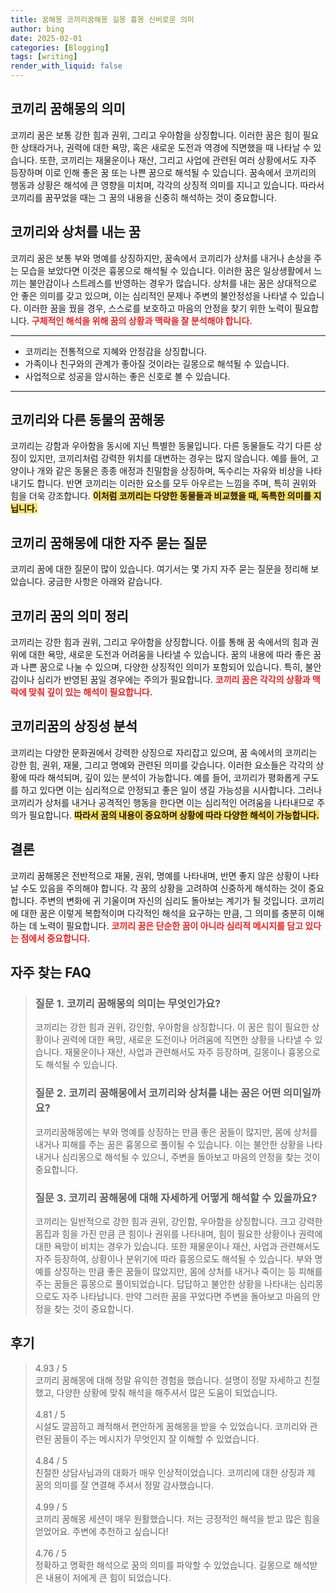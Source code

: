 ```yaml
---
title: 꿈해몽 코끼리꿈해몽 길몽 흉몽 신비로운 의미
author: bing
date: 2025-02-01
categories: [Blogging]
tags: [writing]
render_with_liquid: false
---
```



<h2 id='코끼리_꿈해몽의_의미'>코끼리 꿈해몽의 의미</h2>

<p>코끼리 꿈은 보통 강한 힘과 권위, 그리고 우아함을 상징합니다. 이러한 꿈은 힘이 필요한 상태라거나, 권력에 대한 욕망, 혹은 새로운 도전과 역경에 직면했을 때 나타날 수 있습니다. 또한, 코끼리는 재물운이나 재산, 그리고 사업에 관련된 여러 상황에서도 자주 등장하며 이로 인해 좋은 꿈 또는 나쁜 꿈으로 해석될 수 있습니다. 꿈속에서 코끼리의 행동과 상황은 해석에 큰 영향을 미치며, 각각의 상징적 의미를 지니고 있습니다. 따라서 코끼리를 꿈꾸었을 때는 그 꿈의 내용을 신중히 해석하는 것이 중요합니다.</p>

<h2 id='코끼리와_상처를_내는_꿈'>코끼리와 상처를 내는 꿈</h2>

<p>코끼리 꿈은 보통 부와 명예를 상징하지만, 꿈속에서 코끼리가 상처를 내거나 손상을 주는 모습을 보았다면 이것은 흉몽으로 해석될 수 있습니다. 이러한 꿈은 일상생활에서 느끼는 불안감이나 스트레스를 반영하는 경우가 많습니다. 상처를 내는 꿈은 상대적으로 안 좋은 의미를 갖고 있으며, 이는 심리적인 문제나 주변의 불안정성을 나타낼 수 있습니다. 이러한 꿈을 꿨을 경우, 스스로를 보호하고 마음의 안정을 찾기 위한 노력이 필요합니다. <b><span style="color: #ee2323;">구체적인 해석을 위해 꿈의 상황과 맥락을 잘 분석해야 합니다.</span></b></p>

<hr />

<ul>
    <li>코끼리는 전통적으로 지혜와 안정감을 상징합니다.</li>
    <li>가족이나 친구와의 관계가 좋아질 것이라는 길몽으로 해석될 수 있습니다.</li>
    <li>사업적으로 성공을 암시하는 좋은 신호로 볼 수 있습니다.</li>
</ul>

<hr />

<h2 id='코끼리와_다른_동물의_꿈해몽'>코끼리와 다른 동물의 꿈해몽</h2>

<p>코끼리는 강함과 우아함을 동시에 지닌 특별한 동물입니다. 다른 동물들도 각기 다른 상징이 있지만, 코끼리처럼 강력한 위치를 대변하는 경우는 많지 않습니다. 예를 들어, 고양이나 개와 같은 동물은 종종 애정과 친밀함을 상징하며, 독수리는 자유와 비상을 나타내기도 합니다. 반면 코끼리는 이러한 요소를 모두 아우르는 느낌을 주며, 특히 권위와 힘을 더욱 강조합니다. <b><span style="background-color: #ffe066;">이처럼 코끼리는 다양한 동물들과 비교했을 때, 독특한 의미를 지닙니다.</span></b></p>

<h2 id='코끼리_꿈해몽에_대한_자주_묻는_질문'>코끼리 꿈해몽에 대한 자주 묻는 질문</h2>

<p>코끼리 꿈에 대한 질문이 많이 있습니다. 여기서는 몇 가지 자주 묻는 질문을 정리해 보았습니다. 궁금한 사항은 아래와 같습니다.</p>

<h2 id='코끼리_꿈의_의미_정리'>코끼리 꿈의 의미 정리</h2>

<p>코끼리는 강한 힘과 권위, 그리고 우아함을 상징합니다. 이를 통해 꿈 속에서의 힘과 권위에 대한 욕망, 새로운 도전과 어려움을 나타낼 수 있습니다. 꿈의 내용에 따라 좋은 꿈과 나쁜 꿈으로 나눌 수 있으며, 다양한 상징적인 의미가 포함되어 있습니다. 특히, 불안감이나 심리가 반영된 꿈일 경우에는 주의가 필요합니다. <b><span style="color: #ee2323;">코끼리 꿈은 각각의 상황과 맥락에 맞춰 깊이 있는 해석이 필요합니다.</span></b></p>

<h2 id='코끼리꿈의_상징성_분석'>코끼리꿈의 상징성 분석</h2>

<p>코끼리는 다양한 문화권에서 강력한 상징으로 자리잡고 있으며, 꿈 속에서의 코끼리는 강한 힘, 권위, 재물, 그리고 명예와 관련된 의미를 갖습니다. 이러한 요소들은 각각의 상황에 따라 해석되며, 깊이 있는 분석이 가능합니다. 예를 들어, 코끼리가 평화롭게 구도를 하고 있다면 이는 심리적으로 안정되고 좋은 일이 생길 가능성을 시사합니다. 그러나 코끼리가 상처를 내거나 공격적인 행동을 한다면 이는 심리적인 어려움을 나타내므로 주의가 필요합니다. <b><span style="background-color: #ffe066;">따라서 꿈의 내용이 중요하며 상황에 따라 다양한 해석이 가능합니다.</span></b></p>

<h2 id='결론'>결론</h2>

<p>코끼리 꿈해몽은 전반적으로 재물, 권위, 명예를 나타내며, 반면 좋지 않은 상황이 나타날 수도 있음을 주의해야 합니다. 각 꿈의 상황을 고려하여 신중하게 해석하는 것이 중요합니다. 주변의 변화에 귀 기울이며 자신의 심리도 돌아보는 계기가 될 것입니다. 코끼리에 대한 꿈은 이렇게 복합적이며 다각적인 해석을 요구하는 만큼, 그 의미를 충분히 이해하는 데 노력이 필요합니다. <b><span style="color: #ee2323;">코끼리 꿈은 단순한 꿈이 아니라 심리적 메시지를 담고 있다는 점에서 중요합니다.</span></b></p>


<h2 id='자주_찾는_FAQ'>자주 찾는 FAQ</h2>
<div itemscope="" itemtype="https://schema.org/FAQPage"> 
<blockquote> 
<div itemscope="" itemprop="mainEntity" itemtype="https://schema.org/Question"> 
<h3 itemprop="name">질문 1. 코끼리 꿈해몽의 의미는 무엇인가요?</h3> 
<div itemscope="" itemprop="acceptedAnswer" itemtype="https://schema.org/Answer"> 
<span itemprop="text"> 
<p>코끼리는 강한 힘과 권위, 강인함, 우아함을 상징합니다. 이 꿈은 힘이 필요한 상황이나 권력에 대한 욕망, 새로운 도전이나 어려움에 직면한 상황을 나타낼 수 있습니다. 재물운이나 재산, 사업과 관련해서도 자주 등장하며, 길몽이나 흉몽으로도 해석될 수 있습니다.</p> 
</span> 
</div> 
</div> 
<div itemscope="" itemprop="mainEntity" itemtype="https://schema.org/Question"> 
<h3 itemprop="name">질문 2. 코끼리 꿈해몽에서 코끼리와 상처를 내는 꿈은 어떤 의미일까요?</h3> 
<div itemscope="" itemprop="acceptedAnswer" itemtype="https://schema.org/Answer"> 
<span itemprop="text"> 
<p>코끼리꿈해몽에는 부와 명예를 상징하는 만큼 좋은 꿈들이 많지만, 몸에 상처를 내거나 피해를 주는 꿈은 흉몽으로 풀이될 수 있습니다. 이는 불안한 상황을 나타내거나 심리몽으로 해석될 수 있으니, 주변을 돌아보고 마음의 안정을 찾는 것이 중요합니다.</p> 
</span> 
</div> 
</div> 
<div itemscope="" itemprop="mainEntity" itemtype="https://schema.org/Question"> 
<h3 itemprop="name">질문 3. 코끼리 꿈해몽에 대해 자세하게 어떻게 해석할 수 있을까요?</h3> 
<div itemscope="" itemprop="acceptedAnswer" itemtype="https://schema.org/Answer"> 
<span itemprop="text"> 
<p>코끼리는 일반적으로 강한 힘과 권위, 강인함, 우아함을 상징합니다. 크고 강력한 몸집과 힘을 가진 만큼 큰 힘이나 권위를 나타내며, 힘이 필요한 상황이나 권력에 대한 욕망이 비치는 경우가 있습니다. 또한 재물운이나 재산, 사업과 관련해서도 자주 등장하여, 상황이나 분위기에 따라 흉몽으로도 해석될 수 있습니다. 부와 명예를 상징하는 만큼 좋은 꿈들이 많았지만, 몸에 상처를 내거나 죽이는 등 피해를 주는 꿈들은 흉몽으로 풀이되었습니다. 답답하고 불안한 상황을 나타내는 심리몽으로도 자주 나타납니다. 만약 그러한 꿈을 꾸었다면 주변을 돌아보고 마음의 안정을 찾는 것이 중요합니다.</p> 
</span> 
</div> 
</div> 
</blockquote> 
</div>
<h2 id='후기'>후기</h2>
<div itemscope itemtype="https://schema.org/Product">
  <blockquote>
  <div itemprop="review" itemscope itemtype="https://schema.org/Review">
      <div itemprop="reviewRating" itemscope itemtype="https://schema.org/Rating"> <span itemprop="ratingValue">4.93</span> / <span itemprop="bestRating">5</span> </div>
      <span itemprop="reviewBody">코끼리 꿈해몽에 대해 정말 유익한 경험을 했습니다. 설명이 정말 자세하고 친절했고, 다양한 상황에 맞춰 해석을 해주셔서 많은 도움이 되었습니다.</span>
  </div>
  <br>
  <div itemprop="review" itemscope itemtype="https://schema.org/Review">
      <div itemprop="reviewRating" itemscope itemtype="https://schema.org/Rating"> <span itemprop="ratingValue">4.81</span> / <span itemprop="bestRating">5</span> </div>
      <span itemprop="reviewBody">시설도 깔끔하고 쾌적해서 편안하게 꿈해몽을 받을 수 있었습니다. 코끼리와 관련된 꿈들이 주는 메시지가 무엇인지 잘 이해할 수 있었습니다.</span>
  </div>
  <br>
  <div itemprop="review" itemscope itemtype="https://schema.org/Review">
      <div itemprop="reviewRating" itemscope itemtype="https://schema.org/Rating"> <span itemprop="ratingValue">4.84</span> / <span itemprop="bestRating">5</span> </div>
      <span itemprop="reviewBody">친절한 상담사님과의 대화가 매우 인상적이었습니다. 코끼리에 대한 상징과 제 꿈의 의미를 잘 연결해 주셔서 정말 감사했습니다.</span>
  </div>
  <br>
  <div itemprop="review" itemscope itemtype="https://schema.org/Review">
      <div itemprop="reviewRating" itemscope itemtype="https://schema.org/Rating"> <span itemprop="ratingValue">4.99</span> / <span itemprop="bestRating">5</span> </div>
      <span itemprop="reviewBody">코끼리 꿈해몽 세션이 매우 원활했습니다. 저는 긍정적인 해석을 받고 많은 힘을 얻었어요. 주변에 추천하고 싶습니다!</span>
  </div>
  <br>
  <div itemprop="review" itemscope itemtype="https://schema.org/Review">
      <div itemprop="reviewRating" itemscope itemtype="https://schema.org/Rating"> <span itemprop="ratingValue">4.76</span> / <span itemprop="bestRating">5</span> </div>
      <span itemprop="reviewBody">정확하고 명확한 해석으로 꿈의 의미를 파악할 수 있었습니다. 길몽으로 해석받은 내용이 저에게 큰 힘이 되었습니다.</span>
  </div>
  </blockquote>
</div>
